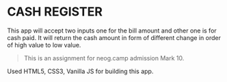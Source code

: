 # CASH REGISTER

This app will accept two inputs one for the bill amount and other one is for cash paid. It will return the cash amount in form of different change in order of high value to low value.

> This is an assignment for neog.camp admission Mark 10.

Used HTML5, CSS3, Vanilla JS for building this app.
